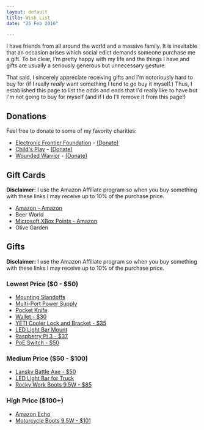 ```yaml
---
layout: default
title: Wish List
date: "25 Feb 2016"

---
```


I have friends from all around the world and a massive family. It is inevitable that an occasion arises which social edict demands someone purchase me a gift. To be clear, I'm pretty happy with my life and the things I have and gifts are usually a seriously generous but unnecessary gesture.

That said, I sincerely appreciate receiving gifts and I'm notoriously hard to buy for (if I really *really* want something I tend to go buy it myself.) Thus, I established this page to list the odds and ends that I'd really like to have but I'm not going to buy for myself (and if I do I'll remove it from this page!)

## Donations

Feel free to donate to some of my favority charities:

+  [Electronic Frontier Foundation](https://www.eff.org/about) - [(Donate)](https://supporters.eff.org/donate)
+  [Child's Play](http://www.childsplaycharity.org/) - [(Donate)](http://www.childsplaycharity.org/donate)
+  [Wounded Warrior](http://www.woundedwarriorproject.org/mission.aspx) - [(Donate)](https://support.woundedwarriorproject.org/default.aspx?tsid=66&campaignSource=WEBSITE&source=ONLINE)

## Gift Cards

**Disclaimer:** I use the Amazon Affiliate program so when you buy something with these links I may receive up to 10% of the purchase price.

+  [Amazon - Amazon](http://www.amazon.com/gp/product/B004LLIKVU/ref=as_li_ss_tl?ie=UTF8&camp=1789&creative=390957&creativeASIN=B004LLIKVU&linkCode=as2&tag=brooksgarrett-20)
+  Beer World
+  [Microsoft XBox Points - Amazon](http://www.amazon.com/gp/product/B000B9RI14/ref=as_li_ss_tl?ie=UTF8&camp=1789&creative=390957&creativeASIN=B000B9RI14&linkCode=as2&tag=brooksgarrett-20)
+  Olive Garden

## Gifts

**Disclaimer:** I use the Amazon Affiliate program so when you buy something with these links I may receive up to 10% of the purchase price.

### Lowest Price ($0 - $50)
+  [Mounting Standoffs](https://www.amazon.com/uxcell-M3x30mm-Female-Thread-Standoff/dp/B01461QIQ8/)
+  [Multi-Port Power Supply](https://www.amazon.com/PwrBlast-5-Port-Charger-Power-Adapter/dp/B00VGLDJZU/ref=sr_1_1)
+  [Pocket Knife](https://www.amazon.com/USA-Ballistic-MT-A845-Spring-Folding/dp/B01FJ8HID4/)
+  [Wallet - $30](https://www.blackhelmetapparel.com/product.php?id=Used+Bunker+Gear+Money+Clip+and+CC+Holder+%28Tan%29)
+  [YETI Cooler Lock and Bracket - $35](http://www.dickssportinggoods.com/product/index.jsp?productId=78479316)
+  [LED Light Bar Mount](http://www.roughcountry.com/chevrolet-20in-light-bar-bumper-mounts-70522.html)
+  [Raspberry Pi 3 - $37](https://www.amazon.com/Raspberry-Pi-RASP-PI-3-Model-Motherboard/dp/B01CD5VC92/ref=sr_1_2)
+  [PoE Switch - $50](https://www.amazon.com/TP-Link-8-Port-Ethernet-Desktop-TL-SF1008P/dp/B003CFATT2/ref=sr_1_3)


### Medium Price ($50 - $100)
+  [Lansky Battle Axe - $50](http://tacticalgear.com/lansky-battle-axe-black-orange)
+  [LED Light Bar for Truck](https://www.amazon.com/Tuff-Stuff-Performance-Led-120w-7500-Lumens/dp/B00BAYR4AY)
+  [Rocky Work Boots 9.5W - $85](https://www.amazon.com/Rocky-Duty-Mens-Fort-Black/dp/B0012FEVKW/)


### High Price ($100+)
+  [Amazon Echo](https://www.amazon.com/gp/product/B00X4WHP5E)
+  [Motorcycle Boots 9.5W - $101](http://tacticalgear.com/ridge-8-all-leather-sz-black#/13878/1749,5131,653/1)
